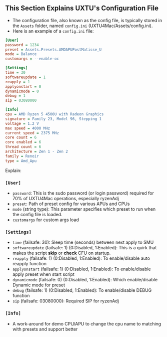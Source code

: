 ## This Section Explains UXTU's Configuration File

- The configuration file, also known as the config file, is typically stored in the `Assets` folder, named `config.ini` (UXTU4Mac/Assets/config.ini). 
- Here is an example of a `config.ini` file:

```ini
[User]
password = 1234
preset = Assets.Presets.AMDAPUPostMatisse_U
mode = Balance
customargs = --enable-oc

[Settings]
time = 30
softwareupdate = 1
reapply = 1
applyonstart = 0
dynamicmode = 0
debug = 1
sip = 03080000

[Info]
cpu = AMD Ryzen 5 4500U with Radeon Graphics
signature = Family 23, Model 96, Stepping 1
voltage = 1.2 V
max speed = 4000 MHz
current speed = 2375 MHz
core count = 6
core enabled = 6
thread count = 6
architecture = Zen 1 - Zen 2
family = Renoir
type = Amd_Apu
```

Explain:
### `[User]`

- `password`: This is the sudo password (or login password) required for 70% of UXTU4Mac operations, especially ryzenAdj
- `preset`: Path of preset config for various APUs and CPUs
- `mode` (string type): This parameter specifies which preset to run when the config file is loaded.
- `customargs` for custom args load
### `[Settings]`

- `time` (failsafe: 30): Sleep time (seconds) between next apply to SMU
- `softwareupdate` (failsafe: 1) (0:Disabled, 1:Enabled): This is a quirk that makes the script **skip** or **check** CFU on startup.
- `reapply` (failsafe: 1) (0:Disabled, 1:Enabled): To enable/disable auto reapply function
- `applyonstart` (failsafe: 1) (0:Disabled, 1:Enabled): To enable/disable apply preset when start script
- `dynamicmode` (failsafe: 0) (0:Disabled, 1:Enabled): Which enable/disable Dynamic mode for preset
- `debug` (failsafe: 1) (0:Disabled, 1:Enabled): To enable/disable DEBUG function
- `sip` (failsafe: 03080000): Required SIP for ryzenAdj
### `[Info]`
- A work-around for demo CPU/APU to change the cpu name to matching with presets and support better
